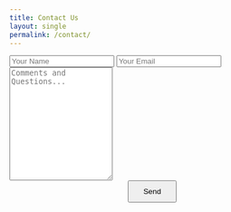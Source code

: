 ```yaml
---
title: Contact Us
layout: single
permalink: /contact/
---
```



<form action="https://formspree.io/alex@lenail.org" method="POST">
<input type="text" name="name" placeholder="Your Name">
<input type="email" name="_replyto" placeholder="Your Email">
<textarea type="text" name="body" placeholder="Comments and Questions..." style="height: 200px;"></textarea>
<div style="width: 100%;text-align: center;"><input type="submit" value="Send" class="btn" style=" padding: 10px 25px;"></div>
</form>
